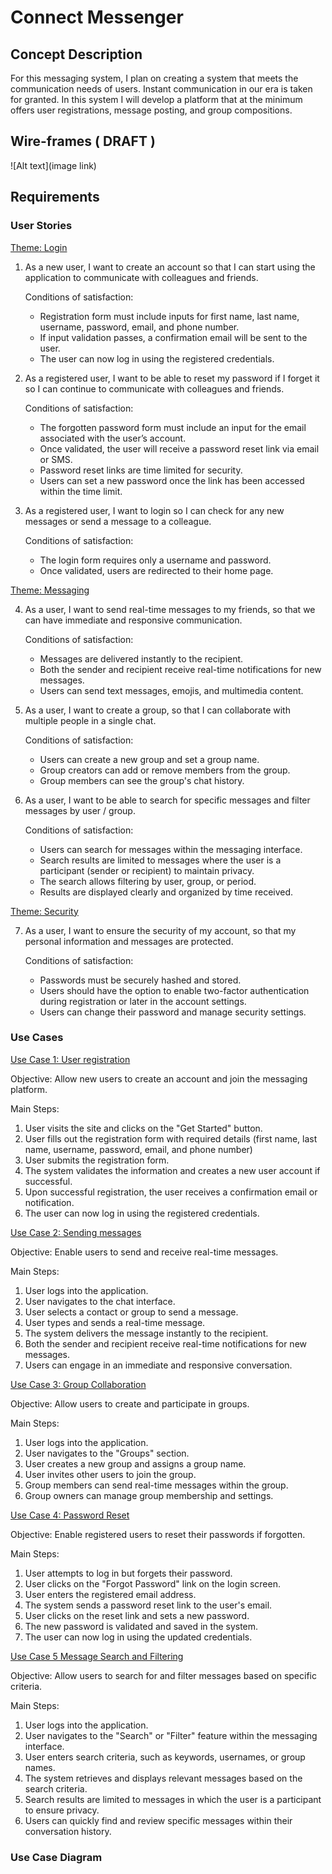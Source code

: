 # Connect Messenger

## Concept Description

For this messaging system, I plan on creating a system that meets the communication needs of users. 
Instant communication in our era is taken for granted. In this system I will develop a platform that 
at the minimum offers user registrations, message posting, and group compositions. 

## Wire-frames ( DRAFT )

![Alt text](image link)

## Requirements

### User Stories

<ins>Theme: Login</ins>

1.	As a new user, I want to create an account so that I can start using the application to communicate with colleagues and friends.

    Conditions of satisfaction:
    *	Registration form must include inputs for first name, last name, username, password, email, and phone number.
    *	If input validation passes, a confirmation email will be sent to the user.
    *	The user can now log in using the registered credentials.

2.	As a registered user, I want to be able to reset my password if I forget it so I can continue to communicate with colleagues and friends.

    Conditions of satisfaction:
    *	The forgotten password form must include an input for the email associated with the user’s account.
    *	Once validated, the user will receive a password reset link via email or SMS.
    *	Password reset links are time limited for security.
    *	Users can set a new password once the link has been accessed within the time limit. 

3.	As a registered user, I want to login so I can check for any new messages or send a message to a colleague.

    Conditions of satisfaction:
    *	The login form requires only a username and password.
    *	Once validated, users are redirected to their home page.

<ins>Theme: Messaging</ins>

4.	As a user, I want to send real-time messages to my friends, so that we can have immediate and responsive communication.

    Conditions of satisfaction:
    *	Messages are delivered instantly to the recipient.
    *	Both the sender and recipient receive real-time notifications for new messages.
    *	Users can send text messages, emojis, and multimedia content.

5.	As a user, I want to create a group, so that I can collaborate with multiple people in a single chat.

    Conditions of satisfaction:
    *	Users can create a new group and set a group name.
    *	Group creators can add or remove members from the group.
    *	Group members can see the group's chat history.

6.	As a user, I want to be able to search for specific messages and filter messages by user / group.

    Conditions of satisfaction:
    * Users can search for messages within the messaging interface.
    *	Search results are limited to messages where the user is a participant (sender or recipient) to maintain privacy.
    *	The search allows filtering by user, group, or period.
    *	Results are displayed clearly and organized by time received.

<ins>Theme: Security</ins>

7.	As a user, I want to ensure the security of my account, so that my personal information and messages are protected.

    Conditions of satisfaction:
    *	Passwords must be securely hashed and stored.
    *	Users should have the option to enable two-factor authentication during registration or later in the account settings.
    *	Users can change their password and manage security settings.

### Use Cases

<ins>Use Case 1:	User registration </ins>

Objective: 	Allow new users to create an account and join the messaging platform.

Main Steps:	
1. User visits the site and clicks on the "Get Started" button.
2. User fills out the registration form with required details (first name, last name, username, password, email, and phone number)
3. User submits the registration form.
4. The system validates the information and creates a new user account if successful.
5. Upon successful registration, the user receives a confirmation email or notification.
6. The user can now log in using the registered credentials.

<ins> Use Case 2:	Sending messages </ins>

Objective:  Enable users to send and receive real-time messages.

Main Steps:
1. User logs into the application.
2. User navigates to the chat interface.
3. User selects a contact or group to send a message.
4. User types and sends a real-time message.
5. The system delivers the message instantly to the recipient.
6. Both the sender and recipient receive real-time notifications for new messages.
7. Users can engage in an immediate and responsive conversation.

<ins> Use Case 3:	Group Collaboration </ins>

Objective:	Allow users to create and participate in groups.

Main Steps:
1. User logs into the application.
2. User navigates to the "Groups" section.
3. User creates a new group and assigns a group name.
4. User invites other users to join the group.
5. Group members can send real-time messages within the group.
6. Group owners can manage group membership and settings.

<ins> Use Case 4:	Password Reset </ins>

Objective:	Enable registered users to reset their passwords if forgotten.

Main Steps:
1. User attempts to log in but forgets their password.
2. User clicks on the "Forgot Password" link on the login screen.
3. User enters the registered email address.
4. The system sends a password reset link to the user's email.
5. User clicks on the reset link and sets a new password.
6. The new password is validated and saved in the system.
7. The user can now log in using the updated credentials.

<ins> Use Case 5	Message Search and Filtering </ins>

Objective:	Allow users to search for and filter messages based on specific criteria.

Main Steps:
1. User logs into the application.
2. User navigates to the "Search" or "Filter" feature within the messaging interface.
3. User enters search criteria, such as keywords, usernames, or group names.
4. The system retrieves and displays relevant messages based on the search criteria.
5. Search results are limited to messages in which the user is a participant to ensure privacy.
6. Users can quickly find and review specific messages within their conversation history.


### Use Case Diagram







